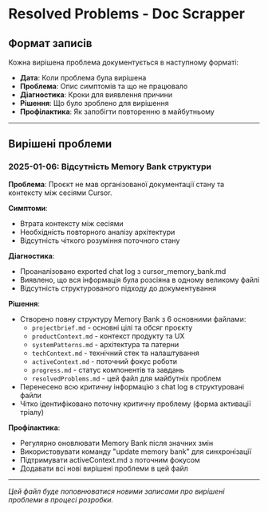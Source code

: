 # Resolved Problems - Doc Scrapper

## Формат записів

Кожна вирішена проблема документується в наступному форматі:
- **Дата**: Коли проблема була вирішена
- **Проблема**: Опис симптомів та що не працювало
- **Діагностика**: Кроки для виявлення причини
- **Рішення**: Що було зроблено для вирішення
- **Профілактика**: Як запобігти повторенню в майбутньому

---

## Вирішені проблеми

### 2025-01-06: Відсутність Memory Bank структури
**Проблема**: Проєкт не мав організованої документації стану та контексту між сесіями Cursor.

**Симптоми**:
- Втрата контексту між сесіями
- Необхідність повторного аналізу архітектури
- Відсутність чіткого розуміння поточного стану

**Діагностика**:
- Проаналізовано exported chat log з cursor_memory_bank.md
- Виявлено, що вся інформація була розсіяна в одному великому файлі
- Відсутність структурованого підходу до документування

**Рішення**:
- Створено повну структуру Memory Bank з 6 основними файлами:
  - `projectbrief.md` - основні цілі та обсяг проєкту
  - `productContext.md` - контекст продукту та UX
  - `systemPatterns.md` - архітектура та патерни
  - `techContext.md` - технічний стек та налаштування
  - `activeContext.md` - поточний фокус роботи
  - `progress.md` - статус компонентів та завдань
  - `resolvedProblems.md` - цей файл для майбутніх проблем
- Перенесено всю критичну інформацію з chat log в структуровані файли
- Чітко ідентифіковано поточну критичну проблему (форма активації тріалу)

**Профілактика**:
- Регулярно оновлювати Memory Bank після значних змін
- Використовувати команду "update memory bank" для синхронізації
- Підтримувати activeContext.md з поточним фокусом
- Додавати всі нові вирішені проблеми в цей файл

---

*Цей файл буде поповнюватися новими записами про вирішені проблеми в процесі розробки.* 